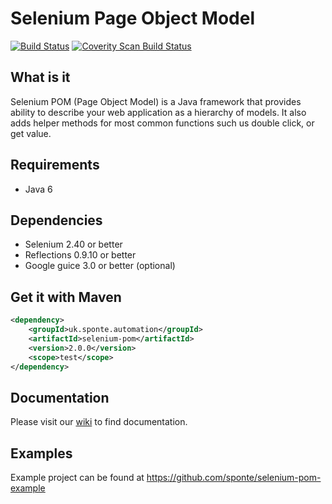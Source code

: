# Selenium Page Object Model

[![Build Status](https://travis-ci.org/sponte/selenium-pom.svg?branch=develop)](https://travis-ci.org/sponte/selenium-pom)
[![Coverity Scan Build Status](https://scan.coverity.com/projects/7818/badge.svg)](https://scan.coverity.com/projects/sponte-selenium-pom)

## What is it

Selenium POM (Page Object Model) is a Java framework that provides ability to describe your web application as a hierarchy of models. It also adds helper methods for most common functions such us double click, or get value.

## Requirements
* Java  6

## Dependencies
* Selenium 2.40 or better
* Reflections 0.9.10 or better
* Google guice 3.0 or better (optional)

## Get it with Maven
```xml
<dependency>
    <groupId>uk.sponte.automation</groupId>
    <artifactId>selenium-pom</artifactId>
    <version>2.0.0</version>
    <scope>test</scope>
</dependency>
```

## Documentation

Please visit our [wiki](https://github.com/sponte/selenium-pom/wiki) to find documentation.

## Examples

Example project can be found at https://github.com/sponte/selenium-pom-example
